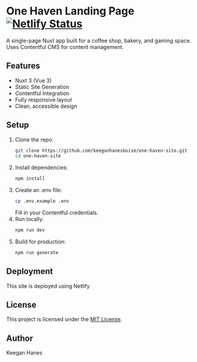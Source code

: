 # One Haven Landing Page [![Netlify Status](https://api.netlify.com/api/v1/badges/f4efddcc-63cf-4357-a456-e01afea2faff/deploy-status)](https://app.netlify.com/sites/onehaven/deploys)

A single-page Nuxt app built for a coffee shop, bakery, and gaming space. Uses Contentful CMS for content management.

## Features

- Nuxt 3 (Vue 3)
- Static Site Generation
- Contentful Integration
- Fully responsive layout
- Clean, accessible design

## Setup

1. Clone the repo:
    ```bash
    git clone https://github.com/keeganhanesboise/one-haven-site.git
    cd one-haven-site
   ```
2. Install dependencies:
    ```bash
   npm install
   ```
3. Create an .env file:
    ```bash
    cp .env.example .env 
   ```
   Fill in your Contentful credentials.
4. Run locally:
    ```bash
    npm run dev 
   ```
5. Build for production:
    ```bash
    npm run generate 
   ```

## Deployment
This site is deployed using Netlify

## License
This project is licensed under the [MIT License](./LICENSE).

## Author
Keegan Hanes
